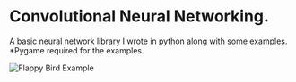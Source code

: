 # Convolutional Neural Networking.
 A basic neural network library I wrote in python along with some examples. *Pygame required for the examples.


![Flappy Bird Example](https://github.com/AncientEntity/CNeuralNetworking/blob/master/imgs/examplegif.gif?raw=true)
